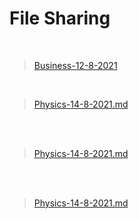 # File Sharing

<br>

>[Business-12-8-2021](markdown/Business-12-8-2021)
<br>


>[Physics-14-8-2021.md](/markdown/Physics-14-8-2021)

<br><br>


>[Physics-14-8-2021.md](/markdown/Physics-14-8-2021)

<br>
<br>


>[Physics-14-8-2021.md](/markdown/Physics-14-8-2021)

<br>
